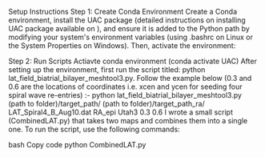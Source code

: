 Setup Instructions
Step 1: Create Conda Environment
Create a Conda environment, install the UAC package (detailed instructions on installing UAC package available on ), and ensure it is added to the Python path by modifying your system's environment variables (using .bashrc on Linux or the System Properties on Windows). Then, activate the environment:

Step 2: Run Scripts
Actiavte conda environment (conda activate UAC)
After setting up the environment, first run the script titled: python lat_field_biatrial_bilayer_meshtool3.py. Follow the example below (0.3 and 0.6 are the locations of coordinates i.e. xcen and ycen for seeding four spiral wave re-entries) :-
python lat_field_biatrial_bilayer_meshtool3.py (path to folder)/target_path/ (path to folder)/target_path_ra/ LAT_Spiral4_B_Aug10.dat RA_epi Utah3 0.3 0.6
I wrote a small script (CombinedLAT.py) that takes two maps and combines them into a single one. To run the script, use the following commands:


bash
Copy code
python CombinedLAT.py
